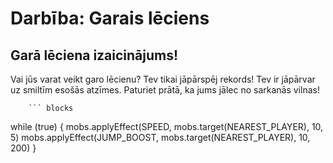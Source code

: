 # Darbība: Garais lēciens

## Garā lēciena izaicinājums!

Vai jūs varat veikt garo lēcienu? Tev tikai jāpārspēj rekords! Tev ir jāpārvar uz smiltīm esošās atzīmes. Paturiet prātā, ka jums jālec no sarkanās vilnas!


        ``` blocks
while (true) {
mobs.applyEffect(SPEED, mobs.target(NEAREST_PLAYER), 10, 5)
mobs.applyEffect(JUMP_BOOST, mobs.target(NEAREST_PLAYER), 10, 200)
}



```
